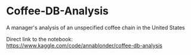 # Coffee-DB-Analysis
A manager's analysis of an unspecified coffee chain in the United States

Direct link to the notebook: https://www.kaggle.com/code/annablonder/coffee-db-analysis
